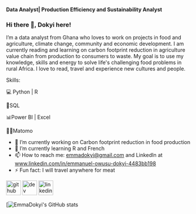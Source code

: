 
#### Data Analyst| Production Efficiency and Sustainability Analyst
### Hi there 👋, Dokyi here!

I’m a data analyst from Ghana who loves to work on projects in food and agriculture, climate change, community and economic development. I am currently reading and learning on carbon footprint reduction in agriculture value chain from production to consumers to waste. My goal is to use my knowledge, skills and energy to solve life's challenging food problems in rural Africa. I love to read, travel and experience new cultures and people.

Skills:

💻 Python | R

🔎SQL

📊Power BI | Excel

🔎🌐Matomo

- 🔭 I’m currently working on Carbon footprint reduction in food production  
- 🌱 I’m currently learning R and French 
- 📫 How to reach me: emmadokyi@gmail.com and LinkedIn at www.linkedin.com/in/emmanuel-owusu-dokyi-4483bb198 
- ⚡ Fun fact: I will travel anywhere for meat 


[<img src='https://cdn.jsdelivr.net/npm/simple-icons@3.0.1/icons/github.svg' alt='github' height='40'>](https://github.com/EmmaDokyi)  [<img src='https://cdn.jsdelivr.net/npm/simple-icons@3.0.1/icons/dev-dot-to.svg' alt='dev' height='40'>](https://dev.to/emmadokyi)  [<img src='https://cdn.jsdelivr.net/npm/simple-icons@3.0.1/icons/linkedin.svg' alt='linkedin' height='40'>](https://www.linkedin.com/in/www.linkedin.com/in/emmanuel-owusu-dokyi-4483bb198/)  


[![EmmaDokyi's GitHub stats](https://github-readme-stats.vercel.app/api?username=EmmaDokyi&show_icons=true&theme=red)
